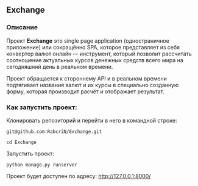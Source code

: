## Exchange

### Описание
Проект **Exchange** это single page application (одностраничное приложение) или сокращённо SPA, которое представляет из себя конвертер валют онлайн — инструмент, который позволит рассчитать соотношение актуальных курсов денежных средств всего мира на сегодняшний день в реальном времени. 

Проект обращается к стороннему API и в реальном времени подтягивает названия валют и их курсы в специально созданную форму, которая производит расчёт и отображает результат.


### Как запустить проект:

Клонировать репозиторий и перейти в него в командной строке:

```
git@github.com:RabcriN/Exchange.git
```

```
cd Exchange
```

Запустить проект:

```
python manage.py runserver
```
Проект будет доступен по адресу:
http://127.0.0.1:8000/
